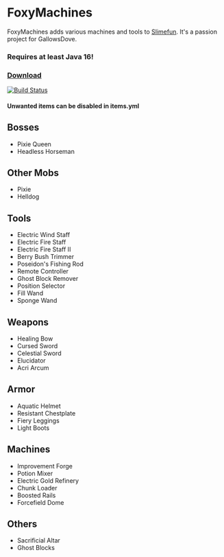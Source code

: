 # FoxyMachines
FoxyMachines adds various machines and tools to [Slimefun](https://github.com/Slimefun/Slimefun4).
It's a passion project for GallowsDove.

### Requires at least Java 16!

### [Download](https://thebusybiscuit.github.io/builds/GallowsDove/FoxyMachines/master/)
[![Build Status](https://thebusybiscuit.github.io/builds/GallowsDove/FoxyMachines/master/badge.svg)](https://thebusybiscuit.github.io/builds/GallowsDove/FoxyMachines/master)

#### Unwanted items can be disabled in items.yml

## Bosses
* Pixie Queen
* Headless Horseman

## Other Mobs
* Pixie
* Helldog

## Tools
* Electric Wind Staff
* Electric Fire Staff
* Electric Fire Staff II
* Berry Bush Trimmer
* Poseidon's Fishing Rod
* Remote Controller
* Ghost Block Remover
* Position Selector
* Fill Wand
* Sponge Wand

## Weapons
* Healing Bow
* Cursed Sword
* Celestial Sword
* Elucidator
* Acri Arcum

## Armor
* Aquatic Helmet
* Resistant Chestplate
* Fiery Leggings
* Light Boots

## Machines
* Improvement Forge
* Potion Mixer
* Electric Gold Refinery
* Chunk Loader
* Boosted Rails
* Forcefield Dome

## Others
* Sacrificial Altar
* Ghost Blocks
